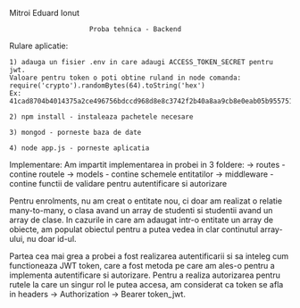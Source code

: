 Mitroi Eduard Ionut
  
                        Proba tehnica - Backend
                        
Rulare aplicatie:

    1) adauga un fisier .env in care adaugi ACCESS_TOKEN_SECRET pentru jwt.
    Valoare pentru token o poti obtine ruland in node comanda:
    require('crypto').randomBytes(64).toString('hex')
    Ex: 41cad8704b4014375a2ce496756bdccd968d8e8c3742f2b40a8aa9cb8e0eab05b9557513b0c80fd46894719887eb1b55d46caecf2a3f7ee27162954a020cfa57

    2) npm install - instaleaza pachetele necesare
    
    3) mongod - porneste baza de date
    
    4) node app.js - porneste aplicatia
  
Implementare:
  Am impartit implementarea in probei in 3 foldere:
    -> routes - contine routele
    -> models - contine schemele entitatilor
    -> middleware - contine functii de validare pentru autentificare si autorizare
  
  Pentru enrolments, nu am creat o entitate nou, ci doar am realizat o relatie 
  many-to-many, o clasa avand un array de studenti si studentii avand un array de
  clase. In cazurile in care am adaugat intr-o entitate un array de obiecte, am 
  populat obiectul pentru a putea vedea in clar continutul array-ului, nu doar id-ul.
  
  Partea cea mai grea a probei a fost realizarea autentificarii si sa inteleg cum
  functioneaza JWT token, care a fost metoda pe care am ales-o pentru a implementa
  autentificare si autorizare. Pentru a realiza autorizarea pentru rutele la care
  un singur rol le putea accesa, am considerat ca token se afla in headers ->
  Authorization -> Bearer token_jwt.

 
 
